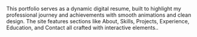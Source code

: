 This portfolio serves as a dynamic digital resume, built to highlight my professional journey and achievements with smooth animations and clean design. The site features sections like About, Skills, Projects, Experience, Education, and Contact all crafted with interactive elements..
